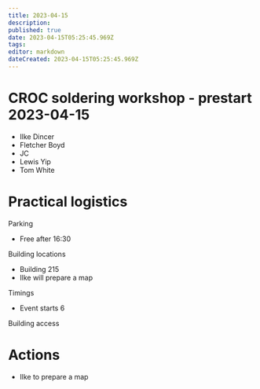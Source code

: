 ```yaml
---
title: 2023-04-15
description: 
published: true
date: 2023-04-15T05:25:45.969Z
tags: 
editor: markdown
dateCreated: 2023-04-15T05:25:45.969Z
---
```


# CROC soldering workshop - prestart 2023-04-15

* Ilke Dincer
* Fletcher Boyd
* JC
* Lewis Yip
* Tom White

# Practical logistics

Parking
* Free after 16:30

Building locations
* Building 215
* Ilke will prepare a map

Timings
* Event starts 6

Building access

# Actions

* Ilke to prepare a map